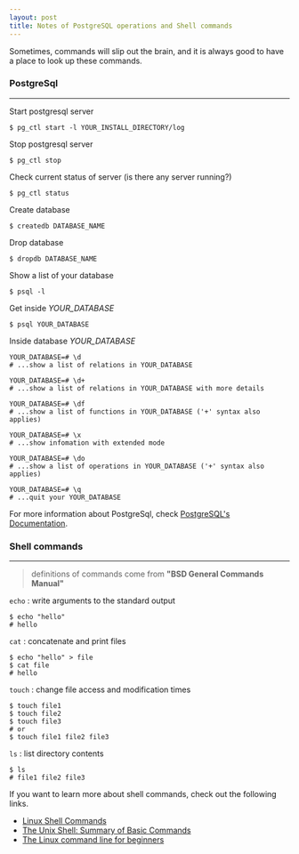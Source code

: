 ```yaml
---
layout: post
title: Notes of PostgreSQL operations and Shell commands
---
```


Sometimes, commands will slip out the brain, and it is always good to have a place to look up these commands.
<!--more-->

### PostgreSql
<hr/>

Start postgresql server

```shell
$ pg_ctl start -l YOUR_INSTALL_DIRECTORY/log
```

Stop postgresql server

```shell
$ pg_ctl stop
```
Check current status of server (is there any server running?)

```shell
$ pg_ctl status
```

Create database
```shell
$ createdb DATABASE_NAME
```

Drop database
```shell
$ dropdb DATABASE_NAME
```

Show a list of your database
```shell
$ psql -l
```

Get inside *YOUR_DATABASE*
```shell
$ psql YOUR_DATABASE
```

Inside database *YOUR_DATABASE*

```
YOUR_DATABASE=# \d
# ...show a list of relations in YOUR_DATABASE

YOUR_DATABASE=# \d+
# ...show a list of relations in YOUR_DATABASE with more details

YOUR_DATABASE=# \df
# ...show a list of functions in YOUR_DATABASE ('+' syntax also applies)

YOUR_DATABASE=# \x
# ...show infomation with extended mode

YOUR_DATABASE=# \do
# ...show a list of operations in YOUR_DATABASE ('+' syntax also applies)

YOUR_DATABASE=# \q
# ...quit your YOUR_DATABASE
```


For more information about PostgreSql, check [PostgreSQL's Documentation](https://www.postgresql.org/docs/12/index.html).

### Shell commands
<hr/>

> definitions of commands come from **"BSD General Commands Manual"**

`echo` : write arguments to the standard output

```shell
$ echo "hello"
# hello
```

`cat` : concatenate and print files

```shell
$ echo "hello" > file
$ cat file
# hello
```

`touch` : change file access and modification times

```shell
$ touch file1
$ touch file2
$ touch file3
# or 
$ touch file1 file2 file3
```

`ls` : list directory contents
```shell
$ ls
# file1 file2 file3
```

If you want to learn more about shell commands, check out the following links.
- [Linux Shell Commands](https://docs.cs.cf.ac.uk/notes/linux-shell-commands/)
- [The Unix Shell: Summary of Basic Commands](https://swcarpentry.github.io/shell-novice/reference)
- [The Linux command line for beginners](https://ubuntu.com/tutorials/command-line-for-beginners#1-overview)